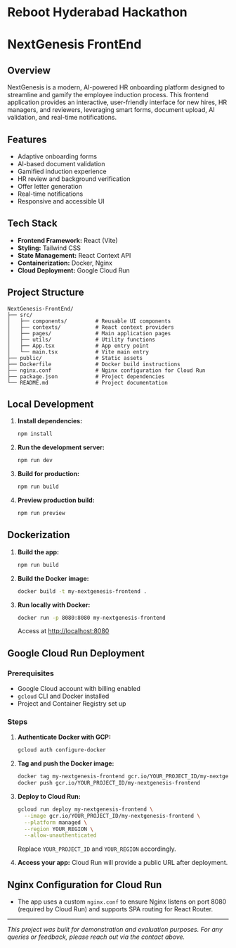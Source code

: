 # Reboot Hyderabad Hackathon

# NextGenesis FrontEnd

## Overview
NextGenesis is a modern, AI-powered HR onboarding platform designed to streamline and gamify the employee induction process. This frontend application provides an interactive, user-friendly interface for new hires, HR managers, and reviewers, leveraging smart forms, document upload, AI validation, and real-time notifications.

## Features
- Adaptive onboarding forms
- AI-based document validation
- Gamified induction experience
- HR review and background verification
- Offer letter generation
- Real-time notifications
- Responsive and accessible UI

## Tech Stack
- **Frontend Framework:** React (Vite)
- **Styling:** Tailwind CSS
- **State Management:** React Context API
- **Containerization:** Docker, Nginx
- **Cloud Deployment:** Google Cloud Run

## Project Structure
```
NextGenesis-FrontEnd/
├── src/
│   ├── components/         # Reusable UI components
│   ├── contexts/           # React context providers
│   ├── pages/              # Main application pages
│   ├── utils/              # Utility functions
│   ├── App.tsx             # App entry point
│   └── main.tsx            # Vite main entry
├── public/                 # Static assets
├── Dockerfile              # Docker build instructions
├── nginx.conf              # Nginx configuration for Cloud Run
├── package.json            # Project dependencies
└── README.md               # Project documentation
```

## Local Development
1. **Install dependencies:**
   ```sh
   npm install
   ```
2. **Run the development server:**
   ```sh
   npm run dev
   ```
3. **Build for production:**
   ```sh
   npm run build
   ```
4. **Preview production build:**
   ```sh
   npm run preview
   ```

## Dockerization
1. **Build the app:**
   ```sh
   npm run build
   ```
2. **Build the Docker image:**
   ```sh
   docker build -t my-nextgenesis-frontend .
   ```
3. **Run locally with Docker:**
   ```sh
   docker run -p 8080:8080 my-nextgenesis-frontend
   ```
   Access at [http://localhost:8080](http://localhost:8080)

## Google Cloud Run Deployment
### Prerequisites
- Google Cloud account with billing enabled
- `gcloud` CLI and Docker installed
- Project and Container Registry set up

### Steps
1. **Authenticate Docker with GCP:**
   ```sh
   gcloud auth configure-docker
   ```
2. **Tag and push the Docker image:**
   ```sh
   docker tag my-nextgenesis-frontend gcr.io/YOUR_PROJECT_ID/my-nextgenesis-frontend
   docker push gcr.io/YOUR_PROJECT_ID/my-nextgenesis-frontend
   ```
3. **Deploy to Cloud Run:**
   ```sh
   gcloud run deploy my-nextgenesis-frontend \
     --image gcr.io/YOUR_PROJECT_ID/my-nextgenesis-frontend \
     --platform managed \
     --region YOUR_REGION \
     --allow-unauthenticated
   ```
   Replace `YOUR_PROJECT_ID` and `YOUR_REGION` accordingly.

4. **Access your app:**
   Cloud Run will provide a public URL after deployment.

## Nginx Configuration for Cloud Run
- The app uses a custom `nginx.conf` to ensure Nginx listens on port 8080 (required by Cloud Run) and supports SPA routing for React Router.


---

*This project was built for demonstration and evaluation purposes. For any queries or feedback, please reach out via the contact above.* 

